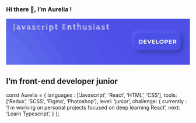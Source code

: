 ### Hi there 👋, I’m Aurelia !

![Cover](https://github.com/aureliasegarra/aureliasegarra/blob/main/img/cover.png)

## I’m front-end developer junior

const Aurelia = {
	languages : [‘Javascript’, ‘React’, ‘HTML’, ‘CSS’],
        tools: [‘Redux’, ’SCSS’, ‘Figma’, ‘Photoshop’],
        level:  ‘junior’,
	challenge: {
		currently : ‘I m working on personal projects focused on deep learning React’,
		next: ‘Learn Typescript’,
	}
};
















